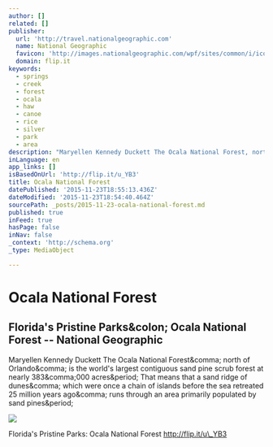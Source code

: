 ```yaml
---
author: []
related: []
publisher:
  url: 'http://travel.nationalgeographic.com'
  name: National Geographic
  favicon: 'http://images.nationalgeographic.com/wpf/sites/common/i/icons/favicon-cb1274471343.ico'
  domain: flip.it
keywords:
  - springs
  - creek
  - forest
  - ocala
  - haw
  - canoe
  - rice
  - silver
  - park
  - area
description: "Maryellen Kennedy Duckett The Ocala National Forest, north of Orlando, is the world's largest contiguous sand pine scrub forest at nearly 383,000 acres. That means that a sand ridge of dunes, which were once a chain of islands before the sea retreated 25 million years ago, runs through an area primarily populated by sand pines."
inLanguage: en
app_links: []
isBasedOnUrl: 'http://flip.it/u_YB3'
title: Ocala National Forest
datePublished: '2015-11-23T18:55:13.436Z'
dateModified: '2015-11-23T18:54:40.464Z'
sourcePath: _posts/2015-11-23-ocala-national-forest.md
published: true
inFeed: true
hasPage: false
inNav: false
_context: 'http://schema.org'
_type: MediaObject

---
```

# Ocala National Forest

<article style=""><h1>Florida's Pristine Parks&amp;colon; Ocala National Forest -- National Geographic</h1><p>Maryellen Kennedy Duckett The Ocala National Forest&amp;comma; north of Orlando&amp;comma; is the world's largest contiguous sand pine scrub forest at nearly 383&amp;comma;000 acres&amp;period; That means that a sand ridge of dunes&amp;comma; which were once a chain of islands before the sea retreated 25 million years ago&amp;comma; runs through an area primarily populated by sand pines&amp;period;</p><img src="http://images.nationalgeographic.com/wpf/media-content/photos/000/913/cache/91399_990x742-cb1440102458.jpg" /></article>

Florida's Pristine Parks: Ocala National Forest http://flip.it/u\_YB3